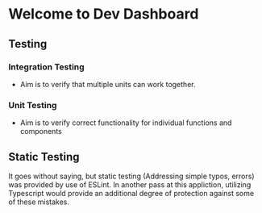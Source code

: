 # Welcome to Dev Dashboard






## Testing



### Integration Testing
- Aim is to verify that multiple units can work together.

### Unit Testing
- Aim is to verify correct functionality for individual functions and components 

## Static Testing
It goes without saying, but static testing (Addressing simple typos, errors) was provided by use of ESLint. In another pass at this appliction, utilizing Typescript would provide an additional degree of protection against some of these mistakes. 